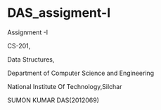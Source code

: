 # DAS_assigment-I
Assignment -I

CS-201,

Data Structures,

Department of Computer Science and Engineering

National Institute Of Technology,Silchar

SUMON KUMAR DAS(2012069)
